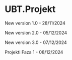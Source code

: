 # UBT.Projekt

New version 1.0 - 28/11/2024

New version 2.0 - 05/12/2024

New version 3.0 - 07/12/2024

Projekti Faza 1 - 08/12/2024
